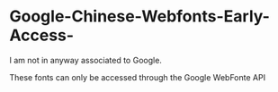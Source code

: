 # Google-Chinese-Webfonts-Early-Access-
I am not in anyway associated to Google.


These fonts can only be accessed through the Google WebFonte API
